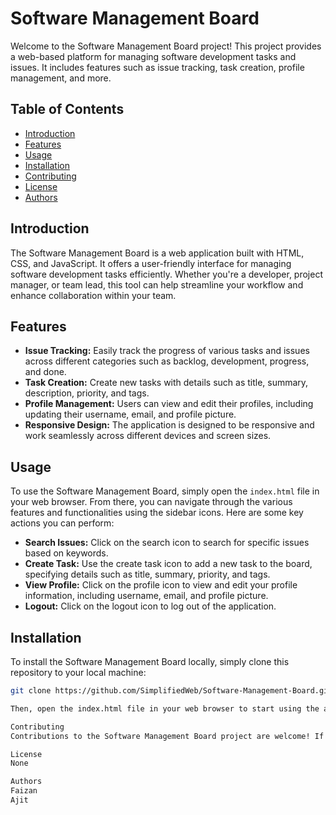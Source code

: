 # Software Management Board

Welcome to the Software Management Board project! This project provides a web-based platform for managing software development tasks and issues. It includes features such as issue tracking, task creation, profile management, and more.

## Table of Contents
- [Introduction](#introduction)
- [Features](#features)
- [Usage](#usage)
- [Installation](#installation)
- [Contributing](#contributing)
- [License](#license)
- [Authors](#authors)

## Introduction
The Software Management Board is a web application built with HTML, CSS, and JavaScript. It offers a user-friendly interface for managing software development tasks efficiently. Whether you're a developer, project manager, or team lead, this tool can help streamline your workflow and enhance collaboration within your team.

## Features
- **Issue Tracking:** Easily track the progress of various tasks and issues across different categories such as backlog, development, progress, and done.
- **Task Creation:** Create new tasks with details such as title, summary, description, priority, and tags.
- **Profile Management:** Users can view and edit their profiles, including updating their username, email, and profile picture.
- **Responsive Design:** The application is designed to be responsive and work seamlessly across different devices and screen sizes.

## Usage
To use the Software Management Board, simply open the `index.html` file in your web browser. From there, you can navigate through the various features and functionalities using the sidebar icons. Here are some key actions you can perform:
- **Search Issues:** Click on the search icon to search for specific issues based on keywords.
- **Create Task:** Use the create task icon to add a new task to the board, specifying details such as title, summary, priority, and tags.
- **View Profile:** Click on the profile icon to view and edit your profile information, including username, email, and profile picture.
- **Logout:** Click on the logout icon to log out of the application.

## Installation
To install the Software Management Board locally, simply clone this repository to your local machine:
```bash
git clone https://github.com/SimplifiedWeb/Software-Management-Board.git

Then, open the index.html file in your web browser to start using the application.

Contributing
Contributions to the Software Management Board project are welcome! If you have any suggestions, bug fixes, or feature enhancements, please feel free to open an issue or submit a pull request.

License
None

Authors
Faizan
Ajit
